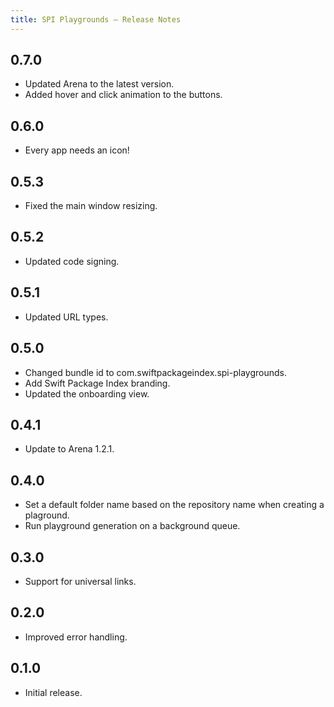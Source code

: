 ```yaml
---
title: SPI Playgrounds – Release Notes
---
```


<section>

## 0.7.0

- Updated Arena to the latest version.
- Added hover and click animation to the buttons.

## 0.6.0

- Every app needs an icon!

## 0.5.3

- Fixed the main window resizing.

## 0.5.2

- Updated code signing.

## 0.5.1

- Updated URL types.

## 0.5.0

- Changed bundle id to com.swiftpackageindex.spi-playgrounds.
- Add Swift Package Index branding.
- Updated the onboarding view.

## 0.4.1

- Update to Arena 1.2.1.

## 0.4.0

- Set a default folder name based on the repository name when creating a plaground.
- Run playground generation on a background queue.

## 0.3.0

- Support for universal links.

## 0.2.0

- Improved error handling.

## 0.1.0

- Initial release.

</section>
